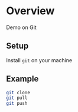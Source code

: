 # Overview
Demo on Git

## Setup
Install `git` on your machine

## Example
```sh
git clone
git pull
git push
```
